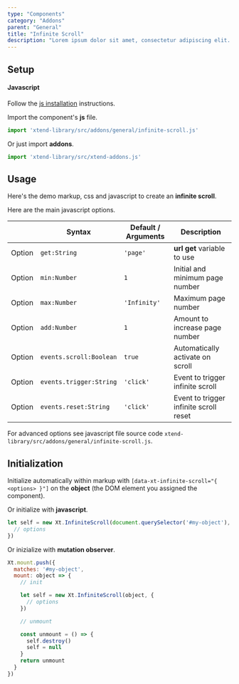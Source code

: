 ```yaml
---
type: "Components"
category: "Addons"
parent: "General"
title: "Infinite Scroll"
description: "Lorem ipsum dolor sit amet, consectetur adipiscing elit. Nunc tempus laoreet leo sit amet iaculis."
---
```


## Setup

#### Javascript

Follow the [js installation](/introduction/getting-started/setup#js-installation) instructions.

Import the component's **js** file.

```jsx
import 'xtend-library/src/addons/general/infinite-scroll.js'
```

Or just import **addons**.

```jsx
import 'xtend-library/src/xtend-addons.js'
```

## Usage

Here's the demo markup, css and javascript to create an **infinite scroll**.

<demo>
  <div class="gatsby_demo_item toggle" data-iframe="iframe/components/addons/general/infinite-scroll">
  </div>
</demo>

Here are the main javascript options.

<div class="table-scroll">

|                         | Syntax                                    | Default / Arguments                       | Description                   |
| ----------------------- | ----------------------------------------- | ----------------------------- | ----------------------------- |
| Option                    | `get:String`                          | `'page'`        | **url get** variable to use            |
| Option                    | `min:Number`                          | `1`        | Initial and minimum page number            |
| Option                    | `max:Number`                          | `'Infinity'`        | Maximum page number            |
| Option                    | `add:Number`                          | `1`        | Amount to increase page number            |
| Option                    | `events.scroll:Boolean`                          | `true`        | Automatically activate on scroll            |
| Option                    | `events.trigger:String`                          | `'click'`        | Event to trigger infinite scroll            |
| Option                    | `events.reset:String`                          | `'click'`        | Event to trigger infinite scroll reset            |

</div>

For advanced options see javascript file source code `xtend-library/src/addons/general/infinite-scroll.js`.

## Initialization

Initialize automatically within markup with `[data-xt-infinite-scroll="{ <options> }"]` on the **object** (the DOM element you assigned the component).

Or initialize with **javascript**.

```js
let self = new Xt.InfiniteScroll(document.querySelector('#my-object'), {
  // options
})
```

Or inizialize with **mutation observer**.

```js
Xt.mount.push({
  matches: '#my-object',
  mount: object => {
    // init

    let self = new Xt.InfiniteScroll(object, {
      // options
    })

    // unmount

    const unmount = () => {
      self.destroy()
      self = null
    }
    return unmount
  }
})
```
